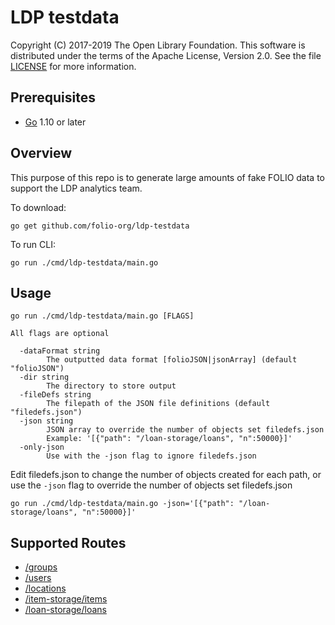 LDP testdata
===

Copyright (C) 2017-2019 The Open Library Foundation.  This software is 
distributed under the
terms of the Apache License, Version 2.0.  See the file
[LICENSE](https://github.com/folio-org/ldp/blob/master/LICENSE) for
more information.


Prerequisites
-------------------

* [Go](https://golang.org) 1.10 or later

Overview
--------

This purpose of this repo is to generate large amounts of fake FOLIO data to support the LDP analytics team.

To download:

```shell
go get github.com/folio-org/ldp-testdata
```

To run CLI:
```shell
go run ./cmd/ldp-testdata/main.go
```

Usage
--------
```
go run ./cmd/ldp-testdata/main.go [FLAGS]

All flags are optional

  -dataFormat string
    	The outputted data format [folioJSON|jsonArray] (default "folioJSON")
  -dir string
    	The directory to store output
  -fileDefs string
    	The filepath of the JSON file definitions (default "filedefs.json")
  -json string
    	JSON array to override the number of objects set filedefs.json
    	Example: '[{"path": "/loan-storage/loans", "n":50000}]'
  -only-json
    	Use with the -json flag to ignore filedefs.json
```

Edit filedefs.json to change the number of objects created for each path, or 
use the `-json` flag to override the number of objects set filedefs.json

```shell
go run ./cmd/ldp-testdata/main.go -json='[{"path": "/loan-storage/loans", "n":50000}]'
```

Supported Routes
--------

- [/groups](https://s3.amazonaws.com/foliodocs/api/mod-users/groups.html)
- [/users](https://s3.amazonaws.com/foliodocs/api/mod-users/users.html)
- [/locations](https://s3.amazonaws.com/foliodocs/api/mod-inventory-storage/location.html)
- [/item-storage/items](https://s3.amazonaws.com/foliodocs/api/mod-inventory-storage/item-storage.html)
- [/loan-storage/loans](https://s3.amazonaws.com/foliodocs/api/mod-circulation-storage/loan-storage.html)

